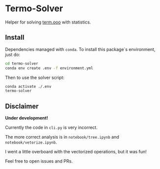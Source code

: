 # Termo-Solver

Helper for solving [term.ooo](https://term.ooo) with statistics.

## Install

Dependencies managed with `conda`. To install this package`s environment, just do: 

```bash
cd termo-solver
conda env create .env -f environment.yml
```

Then to use the solver script:

```bash
conda activate ./.env
termo-solver
```

## Disclaimer

**Under development!**

Currently the code in `cli.py` is very incorrect.

The more correct analysis is in `notebook/tree.ipynb` and `notebook/vetorize.ipynb`.

I went a little overboard with the vectorized operations, but it was fun!

Feel free to open issues and PRs.